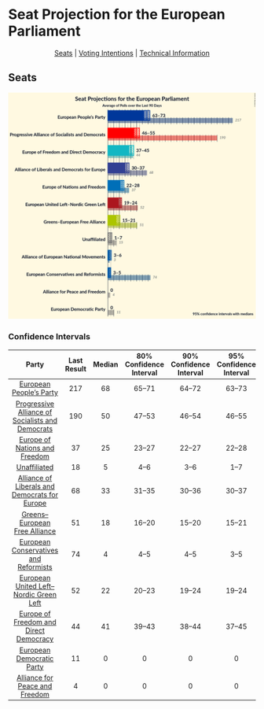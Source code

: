 # Seat Projection for the European Parliament

<p align="center"><a href="#seats">Seats</a> | <a href="#voting-intentions">Voting Intentions</a> | <a href="#technical-information">Technical Information</a></p>

## Seats

![Graph with seats not yet produced](average-seats.png "Seats")

### Confidence Intervals

| Party | Last Result | Median | 80% Confidence Interval | 90% Confidence Interval | 95% Confidence Interval | 99% Confidence Interval |
|:-----:|:-----------:|:------:|:-----------------------:|:-----------------------:|:-----------------------:|:-----------------------:|
| <a href="#european-people’s-party">European People’s Party</a> | 217 | 68 | 65–71 |64–72 | 63–73 | 62–75 |
| <a href="#progressive-alliance-of-socialists-and-democrats">Progressive Alliance of Socialists and Democrats</a> | 190 | 50 | 47–53 |46–54 | 46–55 | 44–56 |
| <a href="#europe-of-nations-and-freedom">Europe of Nations and Freedom</a> | 37 | 25 | 23–27 |22–27 | 22–28 | 21–29 |
| <a href="#unaffiliated">Unaffiliated</a> | 18 | 5 | 4–6 |3–6 | 1–7 | 1–8 |
| <a href="#alliance-of-liberals-and-democrats-for-europe">Alliance of Liberals and Democrats for Europe</a> | 68 | 33 | 31–35 |30–36 | 30–37 | 28–37 |
| <a href="#greens–european-free-alliance">Greens–European Free Alliance</a> | 51 | 18 | 16–20 |15–20 | 15–21 | 14–22 |
| <a href="#european-conservatives-and-reformists">European Conservatives and Reformists</a> | 74 | 4 | 4–5 |4–5 | 3–5 | 3–5 |
| <a href="#european-united-left–nordic-green-left">European United Left–Nordic Green Left</a> | 52 | 22 | 20–23 |19–24 | 19–24 | 18–25 |
| <a href="#europe-of-freedom-and-direct-democracy">Europe of Freedom and Direct Democracy</a> | 44 | 41 | 39–43 |38–44 | 37–45 | 36–46 |
| <a href="#european-democratic-party">European Democratic Party</a> | 11 | 0 | 0 |0 | 0 | 0 |
| <a href="#alliance-for-peace-and-freedom">Alliance for Peace and Freedom</a> | 4 | 0 | 0 |0 | 0 | 0 |

